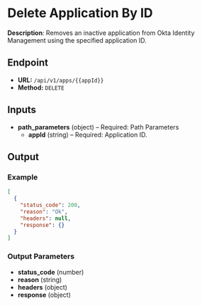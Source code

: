 # Delete Application By ID

**Description**: Removes an inactive application from Okta Identity Management using the specified application ID.

## Endpoint

- **URL:** `/api/v1/apps/{{appId}}`
- **Method:** `DELETE`
## Inputs

- **path_parameters** (object) – Required: Path Parameters
  - **appId** (string) – Required: Application ID.
## Output

### Example

```json
[
  {
    "status_code": 200,
    "reason": "Ok",
    "headers": null,
    "response": {}
  }
]
```
### Output Parameters

- **status_code** (number)
- **reason** (string)
- **headers** (object)
- **response** (object)
